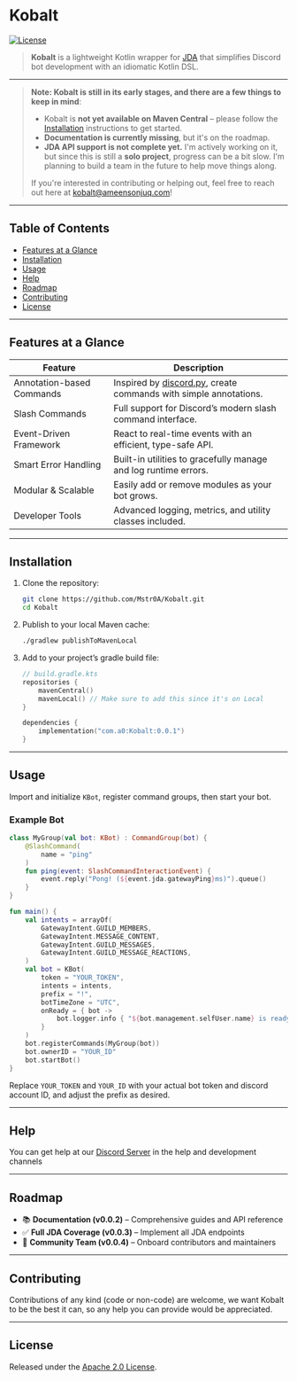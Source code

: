 # Kobalt

[![License](https://img.shields.io/badge/license-Apache%202.0-blue.svg)](LICENSE)

> **Kobalt** is a lightweight Kotlin wrapper for [JDA](https://github.com/discord-jda/JDA) that simplifies Discord bot
> development with an idiomatic Kotlin DSL.

---

> **Note: Kobalt is still in its early stages, and there are a few things to keep in mind**:
>
> * Kobalt is **not yet available on Maven Central** – please follow the [Installation](#Installation) instructions to
    get started.
> * **Documentation is currently missing**, but it's on the roadmap.
> * **JDA API support is not complete yet.** I'm actively working on it, but since this is still a **solo project**,
    progress can be a bit slow. I'm planning to build a team in the future to help move things along.
>
> If you're interested in contributing or helping out, feel free to reach out here at kobalt@ameensonjuq.com!

---

## Table of Contents

- [Features at a Glance](#features-at-a-glance)
- [Installation](#installation)
- [Usage](#usage)
- [Help](#help)
- [Roadmap](#roadmap)
- [Contributing](#contributing)
- [License](#license)

---

## Features at a Glance

| Feature                   | Description                                                                                              |
|---------------------------|----------------------------------------------------------------------------------------------------------|
| Annotation-based Commands | Inspired by [discord.py](https://github.com/Rapptz/discord.py), create commands with simple annotations. |
| Slash Commands            | Full support for Discord’s modern slash command interface.                                               |
| Event-Driven Framework    | React to real-time events with an efficient, type-safe API.                                              |
| Smart Error Handling      | Built-in utilities to gracefully manage and log runtime errors.                                          |
| Modular & Scalable        | Easily add or remove modules as your bot grows.                                                          |
| Developer Tools           | Advanced logging, metrics, and utility classes included.                                                 |

---

## Installation

1. Clone the repository:
   ```bash
   git clone https://github.com/Mstr0A/Kobalt.git
   cd Kobalt
   ```

2. Publish to your local Maven cache:

   ```bash
   ./gradlew publishToMavenLocal
   ```
3. Add to your project’s gradle build file:

   ```kt
   // build.gradle.kts
   repositories {
       mavenCentral()
       mavenLocal() // Make sure to add this since it's on Local
   }

   dependencies {
       implementation("com.a0:Kobalt:0.0.1")
   }
   ```

---

## Usage

Import and initialize `KBot`, register command groups, then start your bot.

### Example Bot

```kt
class MyGroup(val bot: KBot) : CommandGroup(bot) {
    @SlashCommand(
        name = "ping"
    )
    fun ping(event: SlashCommandInteractionEvent) {
        event.reply("Pong! (${event.jda.gatewayPing}ms)").queue()
    }
}

fun main() {
    val intents = arrayOf(
        GatewayIntent.GUILD_MEMBERS,
        GatewayIntent.MESSAGE_CONTENT,
        GatewayIntent.GUILD_MESSAGES,
        GatewayIntent.GUILD_MESSAGE_REACTIONS,
    )
    val bot = KBot(
        token = "YOUR_TOKEN",
        intents = intents,
        prefix = "!",
        botTimeZone = "UTC",
        onReady = { bot ->
            bot.logger.info { "${bot.management.selfUser.name} is ready!" }
        }
    )
    bot.registerCommands(MyGroup(bot))
    bot.ownerID = "YOUR_ID"
    bot.startBot()
}
```

Replace `YOUR_TOKEN` and `YOUR_ID` with your actual bot token and discord account ID, and adjust the prefix as desired.


---

## Help

You can get help at our [Discord Server](https://discord.gg/vva8r55sas) in the help and development channels

---

## Roadmap

* 📚 **Documentation (v0.0.2)** – Comprehensive guides and API reference
* ✅ **Full JDA Coverage (v0.0.3)** – Implement all JDA endpoints
* 👥 **Community Team (v0.0.4)** – Onboard contributors and maintainers

---

## Contributing

Contributions of any kind (code or non-code) are welcome,
we want Kobalt to be the best it can,
so any help you can provide would be appreciated.

---

## License

Released under the [Apache 2.0 License](LICENSE).